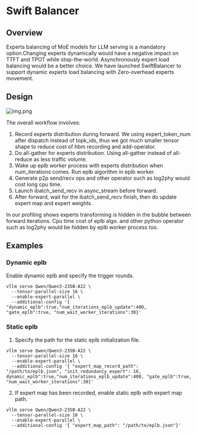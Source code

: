 # Swift Balancer

## Overview
Experts balancing of MoE models for LLM serving is a mandatory option.Changing experts dynamically would have a negative impact on TTFT and TPOT while stop-the-world.
Asynchronously expert load balancing would be a better choice.
We have launched SwiftBalancer to support dynamic experts load balancing with Zero-overhead experts movement.

## Design

![img.png](images/eplb_img.png)

The overall workflow involves:
1. Record experts distribution during forward. We using expert_token_num after dispatch instead of topk_ids, thus we got much smaller tensor shape to reduce cost of hbm
   recording and add-operator.
2. Do all-gather for experts distribution. Using all-gather instead of all-reduce as less traffic volume.
3. Wake up eplb worker process with experts distribution when num_iterations comes. Run eplb algorithm in eplb worker.
4. Generate p2p send/recv ops and other operator such as log2phy would cost long cpu time.
5. Launch ibatch_send_recv in async_stream before forward.
6. After forward, wait for the ibatch_send_recv finish, then do update expert map and expert weights.

In our profiling shows experts transforming is hidden in the bubble between forward iterations. Cpu time cost of eplb algo. and other python operator such as log2phy
would be hidden by eplb worker process too.


## Examples
### Dynamic eplb
Enable dynamic eplb and specify the trigger rounds.
```shell
vllm serve Qwen/Qwen3-235B-A22 \
  --tensor-parallel-size 16 \
  --enable-expert-parallel \
  --additional-config '{ "dynamic_eplb":true,"num_iterations_eplb_update":400, "gate_eplb":true, "num_wait_worker_iterations":30}'
```
### Static eplb
1. Specify the path for the static eplb initialization file.
```shell
vllm serve Qwen/Qwen3-235B-A22 \
  --tensor-parallel-size 16 \
  --enable-expert-parallel \
  --additional-config '{ "expert_map_record_path": "/path/to/eplb.json", "init_redundancy_expert": 16, dynamic_eplb":true,"num_iterations_eplb_update":400, "gate_eplb":true, "num_wait_worker_iterations":30}'
```
2. If expert map has been recorded, enable static eplb with expert map path.
```shell
vllm serve Qwen/Qwen3-235B-A22 \
  --tensor-parallel-size 16 \
  --enable-expert-parallel \
  --additional-config '{ "expert_map_path": "/path/to/eplb.json"}'
```
